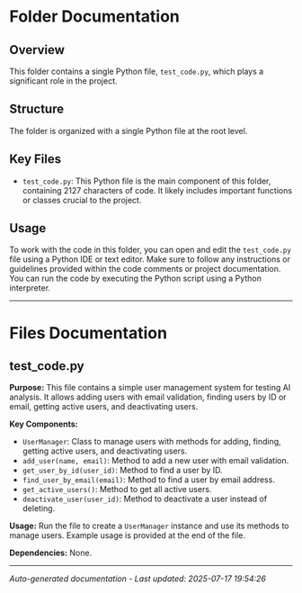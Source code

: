 # Folder Documentation

## Overview
This folder contains a single Python file, `test_code.py`, which plays a significant role in the project.

## Structure
The folder is organized with a single Python file at the root level.

## Key Files
- `test_code.py`: This Python file is the main component of this folder, containing 2127 characters of code. It likely includes important functions or classes crucial to the project.

## Usage
To work with the code in this folder, you can open and edit the `test_code.py` file using a Python IDE or text editor. Make sure to follow any instructions or guidelines provided within the code comments or project documentation. You can run the code by executing the Python script using a Python interpreter.

---

# Files Documentation

## test_code.py

**Purpose:** This file contains a simple user management system for testing AI analysis. It allows adding users with email validation, finding users by ID or email, getting active users, and deactivating users.

**Key Components:**
- `UserManager`: Class to manage users with methods for adding, finding, getting active users, and deactivating users.
- `add_user(name, email)`: Method to add a new user with email validation.
- `get_user_by_id(user_id)`: Method to find a user by ID.
- `find_user_by_email(email)`: Method to find a user by email address.
- `get_active_users()`: Method to get all active users.
- `deactivate_user(user_id)`: Method to deactivate a user instead of deleting.

**Usage:** Run the file to create a `UserManager` instance and use its methods to manage users. Example usage is provided at the end of the file.

**Dependencies:** None.

---
*Auto-generated documentation - Last updated: 2025-07-17 19:54:26*
